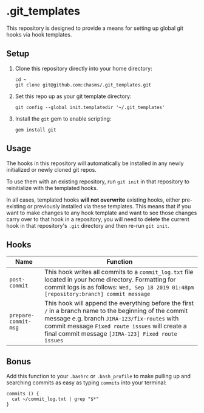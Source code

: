 # .git_templates

This repository is designed to provide a means for setting up global git hooks via hook templates.

## Setup

1. Clone this repository directly into your home directory:
   ```
   cd ~
   git clone git@github.com:chasms/.git_templates.git
   ```
1. Set this repo up as your git template directory:
   ```
   git config --global init.templatedir '~/.git_templates'
   ```
1. Install the `git` gem to enable scripting:
   ```
   gem install git
   ```

## Usage

The hooks in this repository will automatically be installed in any newly initialized or newly cloned git repos.

To use them with an existing repository, run `git init` in that repository to reinitialize with the templated hooks.

In all cases, templated hooks **will not overwrite** existing hooks, either pre-existing or previously installed via these templates. This means that if you want to make changes to any hook template and want to see those changes carry over to that hook in a repository, you will need to delete the current hook in that repository's `.git` directory and then re-run `git init`.

## Hooks

| Name                 | Function                                                                                                                                                                                                                                                        |
| -------------------- | --------------------------------------------------------------------------------------------------------------------------------------------------------------------------------------------------------------------------------------------------------------- |
| `post-commit`        | This hook writes all commits to a `commit_log.txt` file located in your home directory. Formatting for commit logs is as follows: `Wed, Sep 18 2019 01:48pm [repository:branch] commit message`                                                                 |
| `prepare-commit-msg` | This hook will append the everything before the first `/` in a branch name to the beginning of the commit message e.g. branch `JIRA-123/fix-routes` with commit message `Fixed route issues` will create a final commit message `[JIRA-123] Fixed route issues` |

## Bonus

Add this function to your `.bashrc` or `.bash_profile` to make pulling up and searching commits as easy as typing `commits` into your terminal:

```
commits () {
  cat ~/commit_log.txt | grep "$*"
}
```
